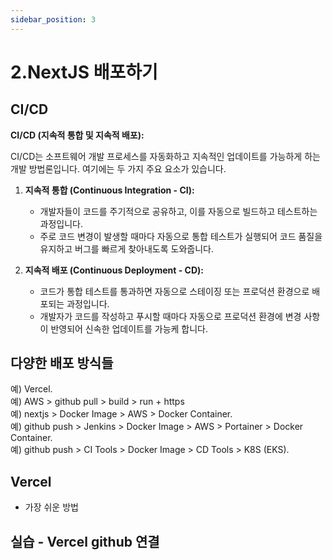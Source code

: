 ```yaml
---
sidebar_position: 3
---
```


# 2.NextJS 배포하기

## CI/CD

**CI/CD (지속적 통합 및 지속적 배포):**

CI/CD는 소프트웨어 개발 프로세스를 자동화하고 지속적인 업데이트를 가능하게 하는 개발 방법론입니다. 여기에는 두 가지 주요 요소가 있습니다.

1. **지속적 통합 (Continuous Integration - CI):**
   - 개발자들이 코드를 주기적으로 공유하고, 이를 자동으로 빌드하고 테스트하는 과정입니다.
   - 주로 코드 변경이 발생할 때마다 자동으로 통합 테스트가 실행되어 코드 품질을 유지하고 버그를 빠르게 찾아내도록 도와줍니다.

2. **지속적 배포 (Continuous Deployment - CD):**
   - 코드가 통합 테스트를 통과하면 자동으로 스테이징 또는 프로덕션 환경으로 배포되는 과정입니다.
   - 개발자가 코드를 작성하고 푸시할 때마다 자동으로 프로덕션 환경에 변경 사항이 반영되어 신속한 업데이트를 가능케 합니다.

## 다양한 배포 방식들  
예) Vercel.   
예) AWS > github pull > build > run + https    
예) nextjs > Docker Image > AWS > Docker Container.   
예) github push > Jenkins > Docker Image > AWS > Portainer > Docker Container.   
예) github push > CI Tools > Docker Image > CD Tools > K8S (EKS). 

## Vercel 

- 가장 쉬운 방법  

## 실습 - Vercel github 연결

